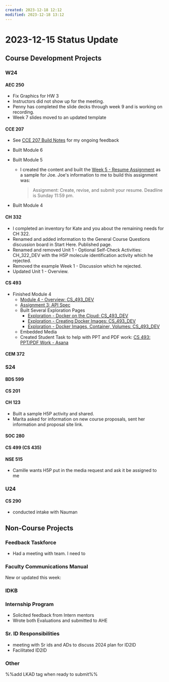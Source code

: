 ```yaml
---
created: 2023-12-18 12:12
modified: 2023-12-18 13:12
---
```


# 2023-12-15 Status Update

## Course Development Projects

### W24

#### AEC 250

* Fix Graphics for HW 3
* Instructors did not show up for the meeting.
* Penny has completed the slide decks through week 9 and is working on recording.
* Week 7 slides moved to an updated template

#### CCE 207

* See [CCE 207 Build Notes](https://oregonstate.box.com/s/t8uz5m6xdmr65biom2dorpaz7rlhlreq) for my ongoing feedback
* Built Module 6
* Built Module 5
	* I created the content and built the [Week 5 - Resume Assignment](https://canvas.oregonstate.edu/courses/1953776/assignments/9467905?module_item_id=23841536) as a sample for Joe. Joe's information to me to build this assignment was:

	  > Assignment: Create, revise, and submit your resume. Deadline is Sunday 11:59 pm.

* Built Module 4

#### CH 332

* I completed an inventory for Kate and you about the remaining needs for CH 322.
* Renamed and added information to the General Course Questions discussion board in Start Here. Published page.
* Renamed and removed Unit 1 - Optional Self-Check Activities: CH_322_DEV with the H5P molecule identification activity which he rejected.
* Removed the example Week 1 - Discussion which he rejected.
* Updated Unit 1 - Overview.

#### CS 493

* Finished Module 4
	* [Module 4 - Overview: CS_493_DEV](https://canvas.oregonstate.edu/courses/1963827/pages/module-4-overview?module_item_id=23565615)
	* [Assignment 3: API Spec](https://canvas.oregonstate.edu/courses/1963827/rubrics/848783)
	* Built Several Exploration Pages
		* [Exploration - Docker on the Cloud: CS_493_DEV](https://canvas.oregonstate.edu/courses/1963827/pages/exploration-docker-on-the-cloud)
		* [Exploration - Creating Docker Images: CS_493_DEV](https://canvas.oregonstate.edu/courses/1963827/pages/exploration-creating-docker-images)
		* [Exploration - Docker Images, Container, Volumes: CS_493_DEV](https://canvas.oregonstate.edu/courses/1963827/pages/exploration-docker-images-container-volumes)
	* Embedded Media
	* Created Student Task to help with PPT and PDF work: [CS 493: PPT/PDF Work - Asana](https://app.asana.com/0/1139569123203489/1206146586125218)

#### CEM 372

### S24

#### BDS 599

#### CS 201

#### CH 123

* Built a sample H5P activity and shared.
* Marita asked for information on new course proposals, sent her information and proposal site link.

#### SOC 280

#### CS 499 (CS 435)

#### NSE 515

* Camille wants H5P put in the media request and ask it be assigned to me

### U24

#### CS 290

* conducted intake with Nauman

## Non-Course Projects

### Feedback Taskforce

* Had a meeting with team. I need to

### Faculty Communications Manual

New or updated this week:

### IDKB

### Internship Program

* Solicited feedback from Intern mentors
* Wrote both Evaluations and submitted to AHE

### Sr. ID Responsibilities

* meeting with Sr ids and ADs to discuss 2024 plan for ID2ID
* Facilitated ID2ID

### Other

%%add LKAD tag when ready to submit%%
